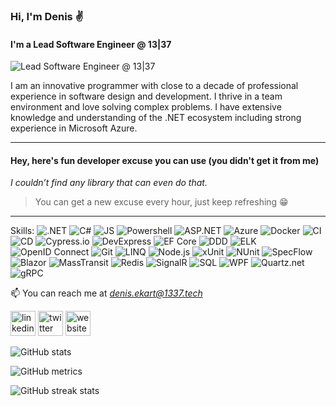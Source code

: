 ﻿### Hi, I'm Denis ✌️

#### I'm a Lead Software Engineer @ 13|37

![Lead Software Engineer @ 13|37](https://oss-tools.1337.services/readmemaker/img/Logotype-dark.svg)

I am an innovative programmer with close to a decade of professional experience in software design and development. I thrive in a team environment and love solving complex problems. I have extensive knowledge and understanding of the .NET ecosystem including strong experience in Microsoft Azure.

---

#### Hey, here's fun developer excuse you can use (you didn't get it from me)

*I couldn’t find any library that can even do that.*

> You can get a new excuse every hour, just keep refreshing 😁

---

Skills:  ![.NET](https://img.shields.io/badge/-.NET-05e273)  ![C#](https://img.shields.io/badge/-C%23-05e273)  ![JS](https://img.shields.io/badge/-JS-05e273)  ![Powershell](https://img.shields.io/badge/-Powershell-05e273)  ![ASP.NET](https://img.shields.io/badge/-ASP.NET-05e273)  ![Azure](https://img.shields.io/badge/-Azure-05e273)  ![Docker](https://img.shields.io/badge/-Docker-05e273)  ![CI](https://img.shields.io/badge/-CI-05e273)  ![CD](https://img.shields.io/badge/-CD-05e273)  ![Cypress.io](https://img.shields.io/badge/-Cypress.io-05e273)  ![DevExpress](https://img.shields.io/badge/-DevExpress-05e273)  ![EF Core](https://img.shields.io/badge/-EF%20Core-05e273)  ![DDD](https://img.shields.io/badge/-DDD-05e273)  ![ELK](https://img.shields.io/badge/-ELK-05e273)  ![OpenID Connect](https://img.shields.io/badge/-OpenID%20Connect-05e273)  ![Git](https://img.shields.io/badge/-Git-05e273)  ![LINQ](https://img.shields.io/badge/-LINQ-05e273)  ![Node.js](https://img.shields.io/badge/-Node.js-05e273)  ![xUnit](https://img.shields.io/badge/-xUnit-05e273)  ![NUnit](https://img.shields.io/badge/-NUnit-05e273)  ![SpecFlow](https://img.shields.io/badge/-SpecFlow-05e273)  ![Blazor](https://img.shields.io/badge/-Blazor-05e273)  ![MassTransit](https://img.shields.io/badge/-MassTransit-05e273)  ![Redis](https://img.shields.io/badge/-Redis-05e273)  ![SignalR](https://img.shields.io/badge/-SignalR-05e273)  ![SQL](https://img.shields.io/badge/-SQL-05e273)  ![WPF](https://img.shields.io/badge/-WPF-05e273)  ![Quartz.net](https://img.shields.io/badge/-Quartz.net-05e273)  ![gRPC](https://img.shields.io/badge/-gRPC-05e273)

📫 You can reach me at *denis.ekart@1337.tech*

[<img src='https://oss-tools.1337.services/readmemaker/img/linkedin.svg' alt='linkedin' height='40'>](https://www.linkedin.com/in/denis-ekart-aa8495187/)  [<img src='https://oss-tools.1337.services/readmemaker/img/twitter.svg' alt='twitter' height='40'>](https://twitter.com/denisekart)  [<img src='https://oss-tools.1337.services/readmemaker/img/icloud.svg' alt='website' height='40'>](https://1337.tech)  

![GitHub stats](https://github-readme-stats.vercel.app/api?username=denisekart&show_icons=true&bg_color=0C0C91&text_color=05E273&title_color=05E273&border_color=05E273)  

![GitHub metrics](https://metrics.lecoq.io/denisekart)  

![GitHub streak stats](https://github-readme-streak-stats.herokuapp.com/?user=denisekart&theme=dark&&date_format=M%20j%5B%2C%20Y%5D&background=0C0C91&border=198754&ring=198754&fire=198754&currStreakLabel=198754)  

